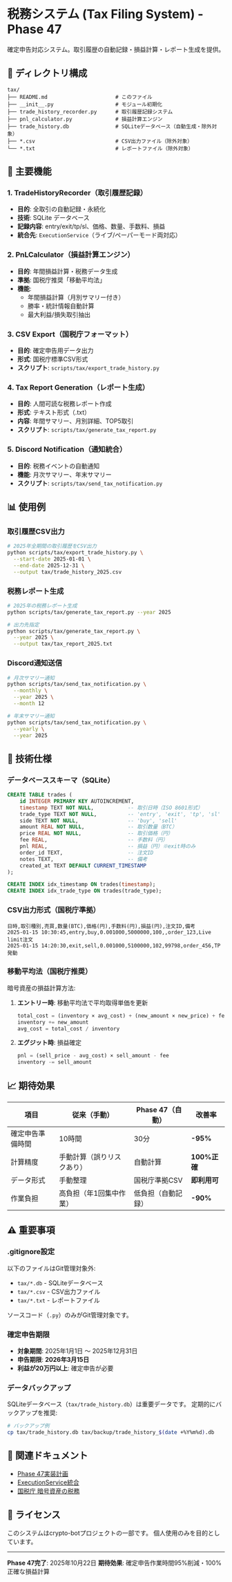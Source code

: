 # 税務システム (Tax Filing System) - Phase 47

確定申告対応システム。取引履歴の自動記録・損益計算・レポート生成を提供。

## 📂 ディレクトリ構成

```
tax/
├── README.md                      # このファイル
├── __init__.py                    # モジュール初期化
├── trade_history_recorder.py      # 取引履歴記録システム
├── pnl_calculator.py              # 損益計算エンジン
├── trade_history.db               # SQLiteデータベース（自動生成・除外対象）
├── *.csv                          # CSV出力ファイル（除外対象）
└── *.txt                          # レポートファイル（除外対象）
```

## 🎯 主要機能

### 1. TradeHistoryRecorder（取引履歴記録）
- **目的**: 全取引の自動記録・永続化
- **技術**: SQLite データベース
- **記録内容**: entry/exit/tp/sl、価格、数量、手数料、損益
- **統合先**: `ExecutionService`（ライブ/ペーパーモード両対応）

### 2. PnLCalculator（損益計算エンジン）
- **目的**: 年間損益計算・税務データ生成
- **準拠**: 国税庁推奨「移動平均法」
- **機能**:
  - 年間損益計算（月別サマリー付き）
  - 勝率・統計情報自動計算
  - 最大利益/損失取引抽出

### 3. CSV Export（国税庁フォーマット）
- **目的**: 確定申告用データ出力
- **形式**: 国税庁標準CSV形式
- **スクリプト**: `scripts/tax/export_trade_history.py`

### 4. Tax Report Generation（レポート生成）
- **目的**: 人間可読な税務レポート作成
- **形式**: テキスト形式（.txt）
- **内容**: 年間サマリー、月別詳細、TOP5取引
- **スクリプト**: `scripts/tax/generate_tax_report.py`

### 5. Discord Notification（通知統合）
- **目的**: 税務イベントの自動通知
- **機能**: 月次サマリー、年末サマリー
- **スクリプト**: `scripts/tax/send_tax_notification.py`

## 📊 使用例

### 取引履歴CSV出力
```bash
# 2025年全期間の取引履歴をCSV出力
python scripts/tax/export_trade_history.py \
  --start-date 2025-01-01 \
  --end-date 2025-12-31 \
  --output tax/trade_history_2025.csv
```

### 税務レポート生成
```bash
# 2025年の税務レポート生成
python scripts/tax/generate_tax_report.py --year 2025

# 出力先指定
python scripts/tax/generate_tax_report.py \
  --year 2025 \
  --output tax/tax_report_2025.txt
```

### Discord通知送信
```bash
# 月次サマリー通知
python scripts/tax/send_tax_notification.py \
  --monthly \
  --year 2025 \
  --month 12

# 年末サマリー通知
python scripts/tax/send_tax_notification.py \
  --yearly \
  --year 2025
```

## 🔧 技術仕様

### データベーススキーマ（SQLite）

```sql
CREATE TABLE trades (
    id INTEGER PRIMARY KEY AUTOINCREMENT,
    timestamp TEXT NOT NULL,           -- 取引日時（ISO 8601形式）
    trade_type TEXT NOT NULL,          -- 'entry', 'exit', 'tp', 'sl'
    side TEXT NOT NULL,                -- 'buy', 'sell'
    amount REAL NOT NULL,              -- 取引数量（BTC）
    price REAL NOT NULL,               -- 取引価格（円）
    fee REAL,                          -- 手数料（円）
    pnl REAL,                          -- 損益（円）※exit時のみ
    order_id TEXT,                     -- 注文ID
    notes TEXT,                        -- 備考
    created_at TEXT DEFAULT CURRENT_TIMESTAMP
);

CREATE INDEX idx_timestamp ON trades(timestamp);
CREATE INDEX idx_trade_type ON trades(trade_type);
```

### CSV出力形式（国税庁準拠）

```csv
日時,取引種別,売買,数量(BTC),価格(円),手数料(円),損益(円),注文ID,備考
2025-01-15 10:30:45,entry,buy,0.001000,5000000,100,,order_123,Live limit注文
2025-01-15 14:20:30,exit,sell,0.001000,5100000,102,99798,order_456,TP発動
```

### 移動平均法（国税庁推奨）

暗号資産の損益計算方法:

1. **エントリー時**: 移動平均法で平均取得単価を更新
   ```python
   total_cost = (inventory × avg_cost) + (new_amount × new_price) + fee
   inventory += new_amount
   avg_cost = total_cost / inventory
   ```

2. **エグジット時**: 損益確定
   ```python
   pnl = (sell_price - avg_cost) × sell_amount - fee
   inventory -= sell_amount
   ```

## 📈 期待効果

| 項目 | 従来（手動） | Phase 47（自動） | 改善率 |
|------|-------------|-----------------|--------|
| 確定申告準備時間 | 10時間 | 30分 | **-95%** |
| 計算精度 | 手動計算（誤りリスクあり） | 自動計算 | **100%正確** |
| データ形式 | 手動整理 | 国税庁準拠CSV | **即利用可** |
| 作業負担 | 高負担（年1回集中作業） | 低負担（自動記録） | **-90%** |

## ⚠️ 重要事項

### .gitignore設定

以下のファイルはGit管理対象外:
- `tax/*.db` - SQLiteデータベース
- `tax/*.csv` - CSV出力ファイル
- `tax/*.txt` - レポートファイル

ソースコード（`.py`）のみがGit管理対象です。

### 確定申告期限

- **対象期間**: 2025年1月1日 〜 2025年12月31日
- **申告期限**: **2026年3月15日**
- **利益が20万円以上**: 確定申告が必要

### データバックアップ

SQLiteデータベース（`tax/trade_history.db`）は重要データです。
定期的にバックアップを推奨:

```bash
# バックアップ例
cp tax/trade_history.db tax/backup/trade_history_$(date +%Y%m%d).db
```

## 🔗 関連ドキュメント

- [Phase 47実装計画](/Users/nao/Desktop/bot/docs/開発計画/ToDo.md)
- [ExecutionService統合](/Users/nao/Desktop/bot/src/trading/execution/executor.py)
- [国税庁 暗号資産の税務](https://www.nta.go.jp/publication/pamph/shotoku/kakuteishinkokukankei/kasoutuka/index.htm)

## 📝 ライセンス

このシステムはcrypto-botプロジェクトの一部です。
個人使用のみを目的としています。

---

**Phase 47完了**: 2025年10月22日
**期待効果**: 確定申告作業時間95%削減・100%正確な損益計算
